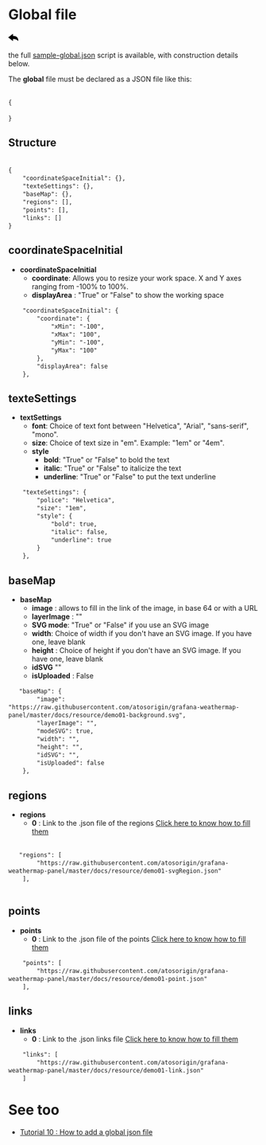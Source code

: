 # Global file

[![](../../screenshots/other/Go-back.png)](README.md)

the full [sample-global.json](../../resource/sampleJson/sample-global.json) script is available, with construction details below.

The **global** file must be declared as a JSON file like this:

```

{

}

```

## Structure

```

{
    "coordinateSpaceInitial": {},
    "texteSettings": {},
    "baseMap": {},
    "regions": [],
    "points": [],
    "links": []
}

```

## coordinateSpaceInitial

- **coordinateSpaceInitial**
  - **coordinate**: Allows you to resize your work space. X and Y axes ranging from -100% to 100%.
  - **displayArea** : "True" or "False" to show the working space

```
    "coordinateSpaceInitial": {
        "coordinate": {
            "xMin": "-100",
            "xMax": "100",
            "yMin": "-100",
            "yMax": "100"
        },
        "displayArea": false
    },

```

## texteSettings

- **textSettings**
  - **font**: Choice of text font between "Helvetica", "Arial", "sans-serif", "mono".
  - **size**: Choice of text size in "em". Example: "1em" or "4em".
  - **style**
    - **bold**: "True" or "False" to bold the text
    - **italic**: "True" or "False" to italicize the text
    - **underline**: "True" or "False" to put the text underline

```
    "texteSettings": {
        "police": "Helvetica",
        "size": "1em",
        "style": {
            "bold": true,
            "italic": false,
            "underline": true
        }
    },

```

## baseMap

- **baseMap**
  - **image** : allows to fill in the link of the image, in base 64 or with a URL
  - **layerImage** : ""
  - **SVG mode**: "True" or "False" if you use an SVG image
  - **width**: Choice of width if you don't have an SVG image. If you have one, leave blank
  - **height** : Choice of height if you don't have an SVG image. If you have one, leave blank
  - **idSVG** ""
  - **isUploaded** : False

```
   "baseMap": {
        "image": "https://raw.githubusercontent.com/atosorigin/grafana-weathermap-panel/master/docs/resource/demo01-background.svg",
        "layerImage": "",
        "modeSVG": true,
        "width": "",
        "height": "",
        "idSVG": "",
        "isUploaded": false
    },

```

## regions

- **regions**
  - **0** : Link to the .json file of the regions [Click here to know how to fill them](import-region.md)

```

   "regions": [
        "https://raw.githubusercontent.com/atosorigin/grafana-weathermap-panel/master/docs/resource/demo01-svgRegion.json"
    ],


```

## points

- **points**
  - **0** : Link to the .json file of the points [Click here to know how to fill them](import-point.md)

```
    "points": [
        "https://raw.githubusercontent.com/atosorigin/grafana-weathermap-panel/master/docs/resource/demo01-point.json"
    ],

```

## links

- **links**
  - **0** : Link to the .json links file [Click here to know how to fill them](import-links.md)

```
    "links": [
        "https://raw.githubusercontent.com/atosorigin/grafana-weathermap-panel/master/docs/resource/demo01-link.json"
    ]

```

# See too

- [Tutorial 10 : How to add a global json file](../demo/tutorial10.md)
